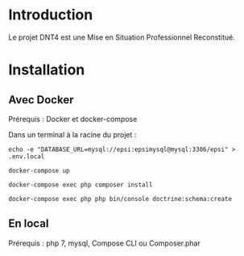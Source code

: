 # Introduction
Le projet DNT4 est une Mise en Situation Professionnel Reconstitué.
# Installation
## Avec Docker
Prérequis : Docker et docker-compose

Dans un terminal à la racine du projet :
```
echo -e "DATABASE_URL=mysql://epsi:epsimysql@mysql:3306/epsi" > .env.local

docker-compose up

docker-compose exec php composer install

docker-compose exec php php bin/console doctrine:schema:create
```

## En local
Prérequis : php 7, mysql, Compose CLI ou Composer.phar